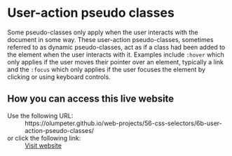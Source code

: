 # User-action pseudo classes

Some pseudo-classes only apply when the user interacts with the document in some way. These user-action pseudo-classes, sometimes referred to as dynamic pseudo-classes, act as if a class had been added to the element when the user interacts with it. Examples include <code>:hover</code> which only applies if the user moves their pointer over an element, typically a link and the <code>:focus</code> which only applies if the user focuses the element by clicking or using keyboard controls.

## How you can access this live website

<dl>
  Use the following URL:
  <dd>
    https://olumpeter.github.io/web-projects/56-css-selectors/6b-user-action-pseudo-classes/
  </dd>
  or click the following link:
  <dd>
    <a href="https://olumpeter.github.io/web-projects/56-css-selectors/6b-user-action-pseudo-classes/">Visit website</a>
  </dd>
</dl>
